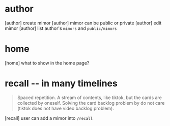 # author

[author] create mimor
[author] mimor can be public or private
[author] edit mimor
[author] list author's `mimors` and `public/mimors`

# home

[home] what to show in the home page?

# recall -- in many timelines

> Spaced repetition. A stream of contents, like tiktok, but the cards
> are collected by oneself. Solving the card backlog problem by do not
> care (tiktok does not have video backlog problem).

[recall] user can add a mimor into `/recall`
